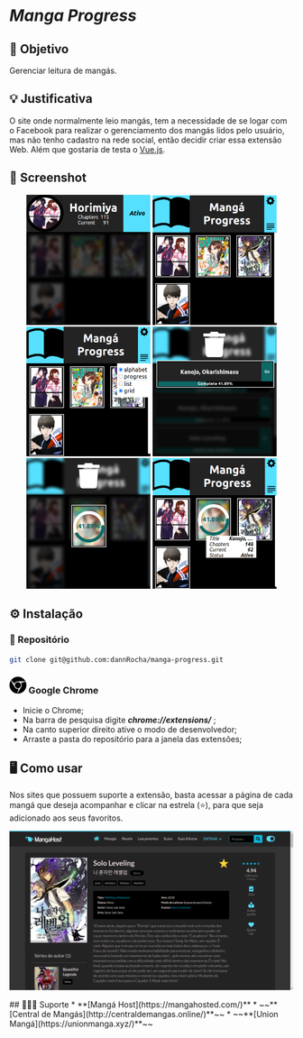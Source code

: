 # *Manga Progress*

## :dart: Objetivo
Gerenciar leitura de mangás.

## :bulb: Justificativa
O site onde normalmente leio mangás, tem a necessidade de se logar com o Facebook para realizar o gerenciamento dos mangás lidos pelo usuário, mas não tenho cadastro na rede social, então decidir criar essa extensão Web. Além que gostaria de testa o [Vue.js](https://vuejs.org/).
## 	&#x1F4F8; Screenshot
<p align="center" display="flex">
    
  <img width="220" src="screenshot/00.png" />
  <img width="220" src="screenshot/01.png" />
  <img width="220" src="screenshot/02.png" />
  <img width="220" src="screenshot/03.png" />
  <img width="220" src="screenshot/04.png" />
  <img width="220" src="screenshot/05.png" />
</p>

## :gear: Instalação

### :file_folder: Repositório
```sh
git clone git@github.com:dannRocha/manga-progress.git
```
### <img width=30 src="screenshot/googlechrome.svg"/> Google Chrome
* Inicie o Chrome;
* Na barra de pesquisa digite ***chrome://extensions/*** ;
* Na canto superior direito ative o modo de desenvolvedor;
* Arraste a pasta do repositório para a janela das extensões;

## &#x1F5A5;&#xFE0F; Como usar
Nos sites que possuem suporte a extensão, basta acessar a página de cada mangá que deseja acompanhar e clicar na estrela 	(:star:), para que seja adicionado aos seus favoritos.

<p align="center">
	<img src="screenshot/site.png"/>
</p>
## &#x1F477;&#x1F3FE;&#x200D;&#x2642;&#xFE0F; Suporte
 * **[Mangá Host](https://mangahosted.com/)**
 * ~~**[Central de Mangás](http://centraldemangas.online/)**~~
 * ~~**[Union Mangá](https://unionmanga.xyz/)**~~

